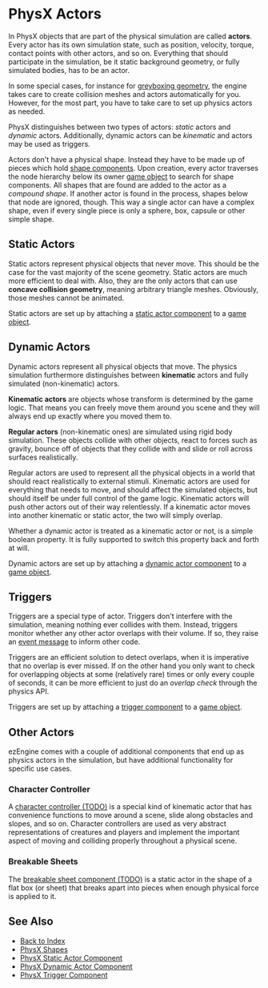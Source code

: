 # PhysX Actors

In PhysX objects that are part of the physical simulation are called **actors**. Every actor has its own simulation state, such as position, velocity, torque, contact points with other actors, and so on. Everything that should participate in the simulation, be it static background geometry, or fully simulated bodies, has to be an actor.

In some special cases, for instance for [greyboxing geometry](../../scenes/greyboxing.md), the engine takes care to create collision meshes and actors automatically for you. However, for the most part, you have to take care to set up physics actors as needed. 

PhysX distinguishes between two types of actors: *static* actors and *dynamic* actors. Additionally, dynamic actors can be *kinematic* and actors may be used as triggers.

Actors don't have a physical shape. Instead they have to be made up of pieces which hold [shape components](../collision-shapes/physx-shapes.md). Upon creation, every actor traverses the node hierarchy below its owner [game object](../../runtime/world/game-objects.md) to search for shape components. All shapes that are found are added to the actor as a *compound shape*. If another actor is found in the process, shapes below that node are ignored, though. This way a single actor can have a complex shape, even if every single piece is only a sphere, box, capsule or other simple shape.

## Static Actors

Static actors represent physical objects that never move. This should be the case for the vast majority of the scene geometry. Static actors are much more efficient to deal with. Also, they are the only actors that can use **concave collision geometry**, meaning arbitrary triangle meshes. Obviously, those meshes cannot be animated.

Static actors are set up by attaching a [static actor component](physx-static-actor-component.md) to a [game object](../../runtime/world/game-objects.md).

## Dynamic Actors

Dynamic actors represent all physical objects that move. The physics simulation furthermore distinguishes between **kinematic** actors and fully simulated (non-kinematic) actors.

**Kinematic actors** are objects whose transform is determined by the game logic. That means you can freely move them around you scene and they will always end up exactly where you moved them to.

**Regular actors** (non-kinematic ones) are simulated using rigid body simulation. These objects collide with other objects, react to forces such as gravity, bounce off of objects that they collide with and slide or roll across surfaces realistically.

Regular actors are used to represent all the physical objects in a world that should react realistically to external stimuli. Kinematic actors are used for everything that needs to move, and should affect the simulated objects, but should itself be under full control of the game logic. Kinematic actors will push other actors out of their way relentlessly. If a kinematic actor moves into another kinematic or static actor, the two will simply overlap.

Whether a dynamic actor is treated as a kinematic actor or not, is a simple boolean property. It is fully supported to switch this property back and forth at will.

Dynamic actors are set up by attaching a [dynamic actor component](physx-dynamic-actor-component.md) to a [game object](../../runtime/world/game-objects.md).

## Triggers

Triggers are a special type of actor. Triggers don't interfere with the simulation, meaning nothing ever collides with them. Instead, triggers monitor whether any other actor overlaps with their volume. If so, they raise an [event message](../../runtime/world/world-messaging.md#event-messages) to inform other code.

Triggers are an efficient solution to detect overlaps, when it is imperative that no overlap is ever missed. If on the other hand you only want to check for overlapping objects at some (relatively rare) times or only every couple of seconds, it can be more efficient to just do an *overlap check* through the physics API.

Triggers are set up by attaching a [trigger component](physx-trigger-component.md) to a [game object](../../runtime/world/game-objects.md).

## Other Actors

ezEngine comes with a couple of additional components that end up as physics actors in the simulation, but have additional functionality for specific use cases.

### Character Controller

A [character controller (TODO)](physx-character-controller.md) is a special kind of kinematic actor that has convenience functions to move around a scene, slide along obstacles and slopes, and so on. Character controllers are used as very abstract representations of creatures and players and implement the important aspect of moving and colliding properly throughout a physical scene.

### Breakable Sheets

The [breakable sheet component (TODO)](physx-breakable-sheet-component.md) is a static actor in the shape of a flat box (or sheet) that breaks apart into pieces when enough physical force is applied to it.

## See Also

* [Back to Index](../../index.md)
* [PhysX Shapes](../collision-shapes/physx-shapes.md)
* [PhysX Static Actor Component](physx-static-actor-component.md)
* [PhysX Dynamic Actor Component](physx-dynamic-actor-component.md)
* [PhysX Trigger Component](physx-trigger-component.md)
